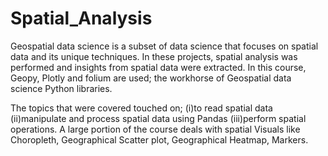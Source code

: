 # Spatial_Analysis
Geospatial data science is a subset of data science that focuses on spatial data and its unique techniques. In these projects, spatial analysis was performed and insights from spatial data were extracted. In this course, Geopy, Plotly and folium are used; the workhorse of Geospatial data science Python libraries.

The topics that were covered touched on; 
(i)to read spatial data 
(ii)manipulate and process spatial data using Pandas 
(iii)perform spatial operations. 
A large portion of the course deals with spatial Visuals like Choropleth, Geographical Scatter plot, Geographical Heatmap, Markers. 
